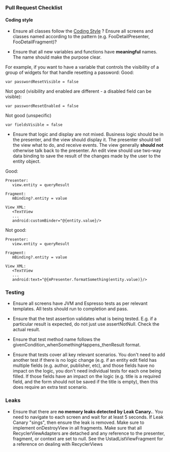 ### Pull Request Checklist

#### Coding style

* Ensure all classes follow the [Coding Style](CODING-STYLE.md) ? Ensure all screens and classes named
according to the pattern (e.g. FooDetailPresenter, FooDetailFragment)?

* Ensure that all new variables and functions have **meaningful** names. The name should make the purpose clear.

For example, if you want to have a variable that controls the visibility of a group of widgets for
that handle resetting a password:
Good:
```
var passwordResetVisible = false
```

Not good (visibility and enabled are different - a disabled field can be visible):
```
var passwordResetEnabled = false
```

Not good (unspecific)
```
var fieldsVisible = false
```

* Ensure that logic and display are not mixed. Business logic should be in the presenter, and the view
should display it. The presenter should tell the view what to do, and receive events. The view
generally **should not** otherwise talk back to the presenter. An edit view should use two-way data
binding to save the result of the changes made by the user to the entity object.

Good:
```
Presenter:
   view.entity = queryResult

Fragment:
   mBinding?.entity = value

View XML:
   <TextView
   ...
   android:customBinder="@{entity.value}/>
```

Not good:
```
Presenter:
   view.entity = queryResult

Fragment:
   mBinding?.entity = value

View XML:
   <TextView
   ...
   android:text="@{mPresenter.formatSomething(entity.value)}/>
```


### Testing

* Ensure all screens have JVM and Espresso tests as per relevant templates. All tests should run to
completion and pass.

* Ensure that the test assertion validates what is being tested. E.g. if a particular result is
expected, do not just use assertNotNull. Check the actual result.

* Ensure that test method name follows the givenCondition_whenSomethingHappens_thenResult format.

* Ensure that tests cover all key relevant scenarios. You don't need to add another test if there is
no logic change (e.g. if an entity edit field has multiple fields (e.g. author, publisher, etc), and
those fields have no impact on the logic, you don't need individual tests for each one being filled.
If those fields have an impact on the logic (e.g. title is a required field, and the form should not
be saved if the title is empty), then this does require an extra test scenario.

### Leaks

* Ensure that there are **no memory leaks detected by Leak Canary.**. You need to navigate to each
screen and wait for at least 5 seconds. If Leak Canary "sings", then ensure the leak is removed. Make
sure to implement onDestroyView in all fragments. Make sure that all RecyclerViewAdapters are detached
and any reference to the presenter, fragment, or context are set to null. See the UstadListViewFragment
for a reference on dealing with RecyclerViews


